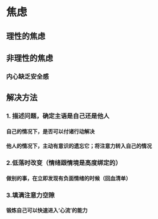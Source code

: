 # 焦虑
## 理性的焦虑
## 非理性的焦虑
### 内心缺乏安全感

## 解决方法
### 1. 描述问题，确定主语是自己还是他人
#### 自己的情况下，是否可以付诸行动解决
#### 他人的情况下，主动有意识的遗忘它；将注意力转入自己的情况
### 2.低落时改变（情绪跟情境是高度绑定的）
#### 做别的事，在立即发现有负面情绪的时候（**回血清单**）
### 3.填满注意力空隙
#### 锻炼自己可以快速进入‘心流’的能力



